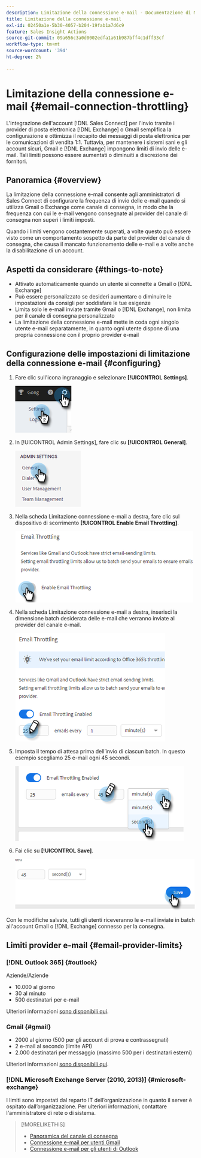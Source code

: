 ```yaml
---
description: Limitazione della connessione e-mail - Documentazione di Marketo - Documentazione del prodotto
title: Limitazione della connessione e-mail
exl-id: 02450a1e-5b30-4057-b204-19fab1a7d6c9
feature: Sales Insight Actions
source-git-commit: 09a656c3a0d0002edfa1a61b987bff4c1dff33cf
workflow-type: tm+mt
source-wordcount: '394'
ht-degree: 2%

---
```


# Limitazione della connessione e-mail {#email-connection-throttling}

L&#39;integrazione dell&#39;account [!DNL Sales Connect] per l&#39;invio tramite i provider di posta elettronica [!DNL Exchange] o Gmail semplifica la configurazione e ottimizza il recapito dei messaggi di posta elettronica per le comunicazioni di vendita 1:1. Tuttavia, per mantenere i sistemi sani e gli account sicuri, Gmail e [!DNL Exchange] impongono limiti di invio delle e-mail. Tali limiti possono essere aumentati o diminuiti a discrezione dei fornitori.

## Panoramica {#overview}

La limitazione della connessione e-mail consente agli amministratori di Sales Connect di configurare la frequenza di invio delle e-mail quando si utilizza Gmail o Exchange come canale di consegna, in modo che la frequenza con cui le e-mail vengono consegnate al provider del canale di consegna non superi i limiti imposti.

Quando i limiti vengono costantemente superati, a volte questo può essere visto come un comportamento sospetto da parte del provider del canale di consegna, che causa il mancato funzionamento delle e-mail e a volte anche la disabilitazione di un account.

## Aspetti da considerare {#things-to-note}

* Attivato automaticamente quando un utente si connette a Gmail o [!DNL Exchange]
* Può essere personalizzato se desideri aumentare o diminuire le impostazioni da consigli per soddisfare le tue esigenze
* Limita solo le e-mail inviate tramite Gmail o [!DNL Exchange], non limita per il canale di consegna personalizzato
* La limitazione della connessione e-mail mette in coda ogni singolo utente e-mail separatamente, in quanto ogni utente dispone di una propria connessione con il proprio provider e-mail

## Configurazione delle impostazioni di limitazione della connessione e-mail {#configuring}

1. Fare clic sull&#39;icona ingranaggio e selezionare **[!UICONTROL Settings]**.

   ![](assets/email-connection-throttling-1.png)

1. In [!UICONTROL Admin Settings], fare clic su **[!UICONTROL General]**.

   ![](assets/email-connection-throttling-2.png)

1. Nella scheda Limitazione connessione e-mail a destra, fare clic sul dispositivo di scorrimento **[!UICONTROL Enable Email Throttling]**.

   ![](assets/email-connection-throttling-3.png)

1. Nella scheda Limitazione connessione e-mail a destra, inserisci la dimensione batch desiderata delle e-mail che verranno inviate al provider del canale e-mail.

   ![](assets/email-connection-throttling-4.png)

1. Imposta il tempo di attesa prima dell’invio di ciascun batch. In questo esempio scegliamo 25 e-mail ogni 45 secondi.

   ![](assets/email-connection-throttling-5.png)

1. Fai clic su **[!UICONTROL Save]**.

   ![](assets/email-connection-throttling-6.png)

Con le modifiche salvate, tutti gli utenti riceveranno le e-mail inviate in batch all&#39;account Gmail o [!DNL Exchange] connesso per la consegna.

## Limiti provider e-mail {#email-provider-limits}

### [!DNL Outlook 365] {#outlook}

Aziende/Aziende

* 10.000 al giorno
* 30 al minuto
* 500 destinatari per e-mail

Ulteriori informazioni [sono disponibili qui](https://docs.microsoft.com/en-us/office365/servicedescriptions/exchange-online-service-description/exchange-online-limits?redirectedfrom=MSDN#RecipientLimits).

### Gmail {#gmail}

* 2000 al giorno (500 per gli account di prova e contrassegnati)
* 2 e-mail al secondo (limite API)
* 2.000 destinatari per messaggio (massimo 500 per i destinatari esterni)

Ulteriori informazioni [sono disponibili qui](https://support.google.com/a/answer/166852?hl=en).

### [!DNL Microsoft Exchange Server (2010, 2013)] {#microsoft-exchange}

I limiti sono impostati dal reparto IT dell’organizzazione in quanto il server è ospitato dall’organizzazione. Per ulteriori informazioni, contattare l&#39;amministratore di rete o di sistema.

>[!MORELIKETHIS]
>
>* [Panoramica del canale di consegna](/help/marketo/product-docs/marketo-sales-connect/email/email-delivery/delivery-channel-overview.md)
>* [Connessione e-mail per utenti Gmail](/help/marketo/product-docs/marketo-sales-connect/email-plugins/gmail/email-connection-for-gmail-users.md)
>* [Connessione e-mail per gli utenti di Outlook](/help/marketo/product-docs/marketo-sales-connect/email-plugins/msc-for-outlook/email-connection-for-outlook-users.md)
